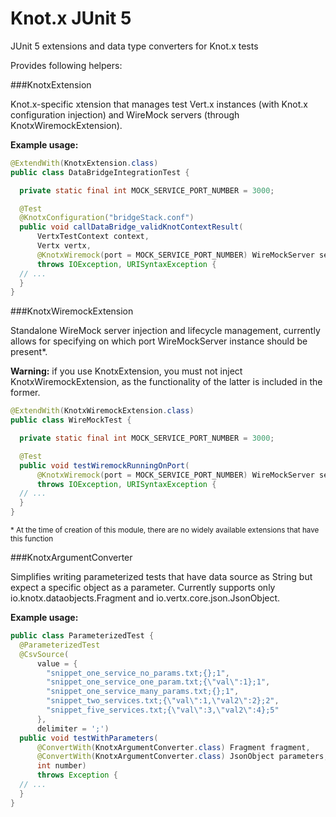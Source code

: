 # Knot.x JUnit 5
JUnit 5 extensions and data type converters for Knot.x tests

Provides following helpers:

###KnotxExtension

Knot.x-specific xtension that manages test Vert.x instances (with Knot.x configuration injection) and WireMock servers (through KnotxWiremockExtension).

**Example usage:**

```java
@ExtendWith(KnotxExtension.class)
public class DataBridgeIntegrationTest {

  private static final int MOCK_SERVICE_PORT_NUMBER = 3000;

  @Test
  @KnotxConfiguration("bridgeStack.conf")
  public void callDataBridge_validKnotContextResult(
      VertxTestContext context,
      Vertx vertx,
      @KnotxWiremock(port = MOCK_SERVICE_PORT_NUMBER) WireMockServer server)
      throws IOException, URISyntaxException {
  // ...
  }
}
```

###KnotxWiremockExtension

Standalone WireMock server injection and lifecycle management, currently allows for specifying on which port WireMockServer instance should be present*.

**Warning:** if you use KnotxExtension, you must not inject KnotxWiremockExtension, as the functionality of the latter is included in the former.

```java
@ExtendWith(KnotxWiremockExtension.class)
public class WireMockTest {

  private static final int MOCK_SERVICE_PORT_NUMBER = 3000;

  @Test
  public void testWiremockRunningOnPort(
      @KnotxWiremock(port = MOCK_SERVICE_PORT_NUMBER) WireMockServer server)
      throws IOException, URISyntaxException {
  // ...
  }
}
```

<sub>* At the time of creation of this module, there are no widely available extensions that have this function</sub>

###KnotxArgumentConverter

Simplifies writing parameterized tests that have data source as String but expect a specific object as a parameter. Currently supports only io.knotx.dataobjects.Fragment and io.vertx.core.json.JsonObject.

**Example usage:**

```java
public class ParameterizedTest {
  @ParameterizedTest
  @CsvSource(
      value = {
        "snippet_one_service_no_params.txt;{};1",
        "snippet_one_service_one_param.txt;{\"val\":1};1",
        "snippet_one_service_many_params.txt;{};1",
        "snippet_two_services.txt;{\"val\":1,\"val2\":2};2",
        "snippet_five_services.txt;{\"val\":3,\"val2\":4};5"
      },
      delimiter = ';')
  public void testWithParameters(
      @ConvertWith(KnotxArgumentConverter.class) Fragment fragment,
      @ConvertWith(KnotxArgumentConverter.class) JsonObject parameters,
      int number)
      throws Exception {
  // ...
  }
}
```
